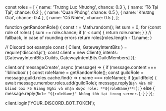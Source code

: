 const roles = [
  { name: 'Trương Luc Nhương', chance: 0.3 },
  { name: 'Tô Tại Tại', chance: 0.2 },
  { name: 'Quan Phóng', chance: 0.5 },
    { name: 'Khương Giai', chance: 0.4 },
  { name: 'Cố Nhiên', chance: 0.5 },
];

function getRandomRole() {
  const r = Math.random();
  let sum = 0;
  for (const role of roles) {
    sum += role.chance;
    if (r < sum) {
      return role.name;
    }
  }
  // fallback, in case of rounding errors
  return roles[roles.length - 1].name;
}

// Discord bot example
const { Client, GatewayIntentBits } = require('discord.js');
const client = new Client({ intents: [GatewayIntentBits.Guilds, GatewayIntentBits.GuildMembers] });

client.on('messageCreate', async (message) => {
  if (message.content === '!blindbox') {
    const roleName = getRandomRole();
    const guildRole = message.guild.roles.cache.find(r => r.name === roleName);
    if (guildRole) {
      await message.member.roles.add(guildRole);
      message.reply(`Bạn vừa mở blind box F5 Giang Nghi và nhận được role: **${roleName}**!`);
    } else {
      message.reply(`Role "${roleName}" không tồn tại trong server.`);
    }
  }
});

client.login('YOUR_DISCORD_BOT_TOKEN');
